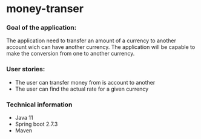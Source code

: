 # money-transer

### Goal of the application:
The application need to transfer an amount of a currency to another account wich can have another currency.
The application will be capable to make the conversion from one to another currency.


### User stories:
* The user can transfer money from is account to another
* The user can find the actual rate for a given currency


### Technical information
* Java 11
* Spring boot 2.7.3
* Maven
